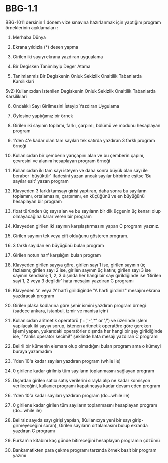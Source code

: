 # BBG-1.1
BBG-1011 dersinin 1.dönem vize sınavına hazırlanmak için yaptığım program örneklerinin açıklamaları :

1) Merhaba Dünya

2) Ekrana yıldızla (*) desen yapma

3) Girilen iki sayıyı ekrana yazdıran uygualama

4) Bir Degisken Tanimlayip Deger Atama

5) Tanimlanmis Bir Degiskenin Onluk Sekizlik Onaltilik Tabanlarda Karsiliklari

5v2) Kullanıcıdan Istenilen Degiskenin Onluk Sekizlik Onaltilik Tabanlarda Karsiliklari

6) Ondalıklı Sayı Girilmesini İsteyip Yazdıran Uygulama

7) Öylesine yaptığımız bir örnek

8) Girilen iki sayının toplamı, farkı, çarpımı, bölümü ve modunu hesaplayan program

9) 1'den 4'e kadar olan tam sayıları tek satırda yazdıran 3 farklı program örneği

10) Kullanıcıdan bir çemberin yarıçapını alan ve bu çemberin çapını, çevresini ve alanını hesaplayan program örneği

11) Kullanıcıdan iki tam sayı isteyen ve daha sonra büyük olan sayı ile beraber 'büyüktür' ifadesini yazan
ancak sayılar birbirine eşitse 'Bu sayılar esit' yazan program

12) Klavyeden 3 farklı tamsayı girişi yaptıran, daha sonra bu sayıların toplamını, ortalamasını, çarpımını, en küçüğünü ve
en büyüğünü hesaplayan bir program

13) float türünden üç sayı alan ve bu sayıların bir dik üçgenin üç kenarı olup olmayacağına karar veren bir program

14) Klavyeden girilen iki sayının karşılaştırmasını yapan C programı yazınız.

15) Girilen sayının tek veya çift olduğunu gösteren program.

16) 3 farklı sayıdan en büyüğünü bulan program

17) Girilen notun harf karşılığını bulan program

18) Klavyeden girilen sayıya göre, girilen sayı 1 ise, girilen sayının üç fazlasını; girilen sayı 2 ise, girilen sayının üç katını; girilen sayı 3 ise sayının kendisini; 1, 2, 3 dışında her hangi bir sayı girildiğinde ise
‘Girilen sayi 1, 2 veya 3 degildir’ hata mesajını yazdıran C programı

19) Klavyeden ‘a’ veya ‘A’ harfi girildiğinde "A harfi girdiniz" mesajını ekrana yazdıracak program

20) Girilen plaka kodlarına göre şehir ismini yazdıran program örneği (sadece ankara, istanbul, izmir ve manisa için)

21) Kullanıcıdan aritmetik operatörü ('+','-','*' or '/') ve üzerinde işlem yapılacak iki sayıyı sorup, istenen aritmetik operatöre göre gereken işlemi yapan, yukarıdaki operatörler dışında her
hangi bir şey girildiğinde ise, "Yanlis operator secimi!" şeklinde hata mesajı yazdıran C programı

22) Belirli bir kümenin elemanı olup olmadığını bulan program ama o kümeyi buraya yazamadım

23) 1'den 10'a kadar sayıları yazdıran program (while ile)

24) 0 girilene kadar girilmiş tüm sayıların toplanmasını sağlayan program

25) Dışardan girilen satıcı satış verilerini sırayla alıp ne kadar komisyon verileceğini, kullanıcı programı kapatıncaya kadar devam eden program

26) 1'den 10'a kadar sayıları yazdıran program (do...while ile)

27) 0 girilene kadar girilen tüm sayıların toplanmasını hesaplayan program (do...while ile)

28) Belirsiz sayıda sayı girişi yapılan, (Kullanıcıya yeni bir sayı girip-girmeyeceğini soran), Girilen sayıların ortalamasını bulup ekranda yazdıran C programı

29) Furkan'ın kitabını kaç günde bitireceğini hesaplayan programın çözümü

30) Bankamatikten para çekme programı tarzında örnek basit bir program yazımı

